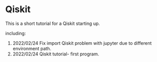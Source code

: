 # Qiskit
This is a short tutorial for a Qiskit starting up.

including:
1. 2022/02/24 Fix import Qiskit problem with jupyter due to different environment path.
2. 2022/02/24 Qiskit tutorial- first program.
